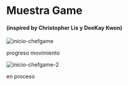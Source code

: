 # Muestra Game 
#### (inspired by Christopher Lis y DeeKay Kwon)

![inicio-chefgame](https://user-images.githubusercontent.com/50967294/205020878-a180d5ec-464d-45db-92e8-510a221cf647.gif)
<p>progreso movimiento</p>

![inicio-chefgame-2](https://user-images.githubusercontent.com/50967294/205020096-a603442e-1f21-4d86-a505-2a2524c59351.gif) 
<p>en proceso</p>
